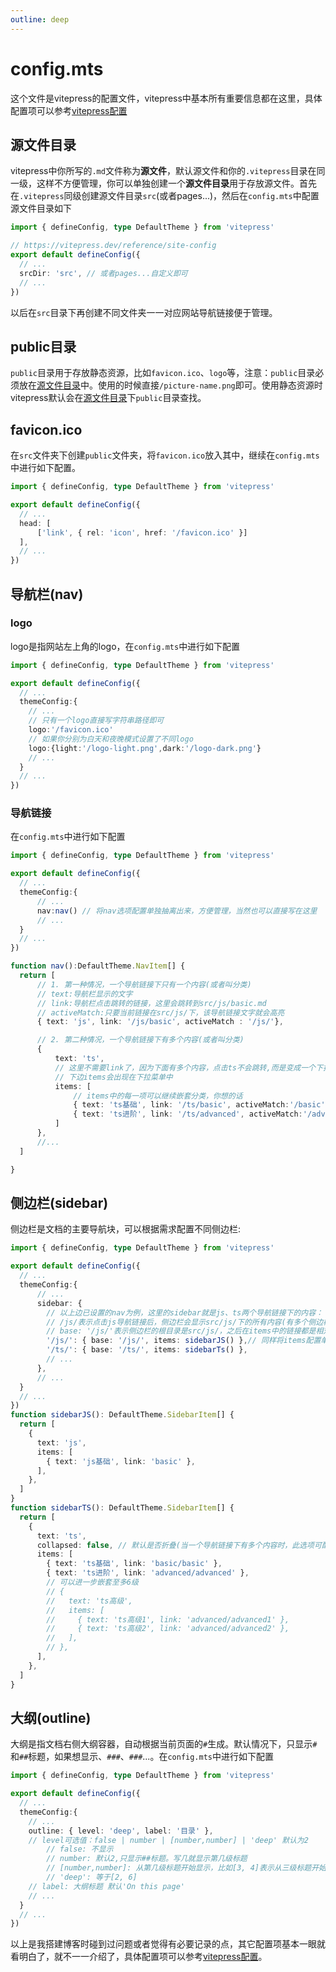 ```yaml
---
outline: deep
---
```


# config.mts

这个文件是vitepress的配置文件，vitepress中基本所有重要信息都在这里，具体配置项可以参考[vitepress配置](https://vitepress.dev/zh/reference/default-theme-config)

## 源文件目录
vitepress中你所写的`.md`文件称为**源文件**，默认源文件和你的`.vitepress`目录在同一级，这样不方便管理，你可以单独创建一个**源文件目录**用于存放源文件。首先在`.vitepress`同级创建源文件目录`src`(或者pages...)，然后在`config.mts`中配置源文件目录如下
```ts
import { defineConfig, type DefaultTheme } from 'vitepress'

// https://vitepress.dev/reference/site-config
export default defineConfig({
  // ...
  srcDir: 'src', // 或者pages...自定义即可
  // ...
})
```
以后在`src`目录下再创建不同文件夹一一对应网站导航链接便于管理。

## public目录
`public`目录用于存放静态资源，比如`favicon.ico`、`logo`等，注意：`public`目录必须放在[源文件目录](#源文件目录)中。使用的时候直接`/picture-name.png`即可。使用静态资源时vitepress默认会在[源文件目录](#源文件目录)下`public`目录查找。

## favicon.ico
在`src`文件夹下创建`public`文件夹，将`favicon.ico`放入其中，继续在`config.mts`中进行如下配置。
```ts
import { defineConfig, type DefaultTheme } from 'vitepress'

export default defineConfig({
  // ...
  head: [
      ['link', { rel: 'icon', href: '/favicon.ico' }]
  ],
  // ...
})
```

## 导航栏(nav)

### logo

logo是指网站左上角的logo，在`config.mts`中进行如下配置

```ts
import { defineConfig, type DefaultTheme } from 'vitepress'

export default defineConfig({
  // ...
  themeConfig:{
    // ...
    // 只有一个logo直接写字符串路径即可
    logo:'/favicon.ico' 
    // 如果你分别为白天和夜晚模式设置了不同logo
    logo:{light:'/logo-light.png',dark:'/logo-dark.png'} 
    // ...
  }
  // ...
})
```

### 导航链接

在`config.mts`中进行如下配置

```ts
import { defineConfig, type DefaultTheme } from 'vitepress'

export default defineConfig({
  // ...
  themeConfig:{
      // ...
      nav:nav() // 将nav选项配置单独抽离出来，方便管理，当然也可以直接写在这里
      // ...
  }
  // ...
})

function nav():DefaultTheme.NavItem[] {
  return [
      // 1. 第一种情况，一个导航链接下只有一个内容(或者叫分类)
      // text:导航栏显示的文字
      // link:导航栏点击跳转的链接，这里会跳转到src/js/basic.md
      // activeMatch:只要当前链接在src/js/下，该导航链接文字就会高亮
      { text: 'js', link: '/js/basic', activeMatch : '/js/'},

      // 2. 第二种情况，一个导航链接下有多个内容(或者叫分类)
      {
          text: 'ts',
          // 这里不需要link了，因为下面有多个内容，点击ts不会跳转,而是变成一个下拉菜单
          // 下边items会出现在下拉菜单中
          items: [
              // items中的每一项可以继续嵌套分类，你想的话
              { text: 'ts基础', link: '/ts/basic', activeMatch:'/basic' },
              { text: 'ts进阶', link: '/ts/advanced', activeMatch:'/advanced' },
          ]
      },
      //...
  ]

}
```

## 侧边栏(sidebar)
侧边栏是文档的主要导航块，可以根据需求配置不同侧边栏:
```ts
import { defineConfig, type DefaultTheme } from 'vitepress'

export default defineConfig({
  // ...
  themeConfig:{
      // ...
      sidebar: {
        // 以上边已设置的nav为例，这里的sidebar就是js、ts两个导航链接下的内容：
        // /js/表示点击js导航链接后，侧边栏会显示src/js/下的所有内容(有多个侧边栏需要这样配置)
        // base: '/js/'表示侧边栏的根目录是src/js/，之后在items中的链接都是相对于src/js/的
        '/js/': { base: '/js/', items: sidebarJS() },// 同样将items配置单独抽离出来
        '/ts/': { base: '/ts/', items: sidebarTs() },
        // ...
      }, 
      // ...
  }
  // ...
})
function sidebarJS(): DefaultTheme.SidebarItem[] {
  return [
    {
      text: 'js',
      items: [
        { text: 'js基础', link: 'basic' },
      ],
    },
  ]
}
function sidebarTS(): DefaultTheme.SidebarItem[] {
  return [
    {
      text: 'ts',
      collapsed: false, // 默认是否折叠(当一个导航链接下有多个内容时，此选项可配置)
      items: [
        { text: 'ts基础', link: 'basic/basic' },
        { text: 'ts进阶', link: 'advanced/advanced' },
        // 可以进一步嵌套至多6级
        // {
        //   text: 'ts高级',
        //   items: [
        //     { text: 'ts高级1', link: 'advanced/advanced1' },
        //     { text: 'ts高级2', link: 'advanced/advanced2' },
        //   ],
        // },
      ],
    },
  ]
}

```

## 大纲(outline)
大纲是指文档右侧大纲容器，自动根据当前页面的`#`生成。默认情况下，只显示`#`和`##`标题，如果想显示、`###`、`###`...。在`config.mts`中进行如下配置
```ts
import { defineConfig, type DefaultTheme } from 'vitepress'

export default defineConfig({
  // ...
  themeConfig:{
    // ...
    outline: { level: 'deep', label: '目录' },
    // level可选值：false | number | [number,number] | 'deep' 默认为2
        // false: 不显示
        // number: 默认2,只显示##标题。写几就显示第几级标题
        // [number,number]: 从第几级标题开始显示，比如[3, 4]表示从三级标题开始显示，到四级标题结束
        // 'deep': 等于[2, 6]
    // label: 大纲标题 默认'On this page'
    // ...
  }
  // ...
})
```
以上是我搭建博客时碰到过问题或者觉得有必要记录的点，其它配置项基本一眼就看明白了，就不一一介绍了，具体配置项可以参考[vitepress配置](https://vitepress.dev/zh/reference/default-theme-config)。
